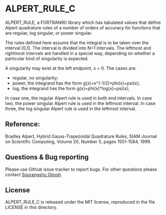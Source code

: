 # ALPERT_RULE_C

ALPERT_RULE, a FORTRAN90 library which has tabulated values that define Alpert quadrature rules of a number of orders of accuracy for functions that are regular, log singular, or power singular.

The rules defined here assume that the integral is to be taken over the interval [0,1]. The interval is divided into N+1 intervals. The leftmost and rightmost intervals are handled in a special way, depending on whether a particular kind of singularity is expected.

A singularity may exist at the left endpoint, x = 0. The cases are:

- regular, no singularity;
- power, the integrand has the form g(x)=x^(-1/2)*phi(x)+psi(x);
- log, the integrand has the form g(x)=phi(x)*log(x)+psi(x);

In case one, the regular Alpert rule is used in both end intervals. In case two, the power singular Alpert rule is used in the leftmost interval. In case three, the log singular Alpert rule is used in the leftmost interval.

## Reference:

Bradley Alpert,
Hybrid Gauss-Trapezoidal Quadrature Rules,
SIAM Journal on Scientific Computing,
Volume 20, Number 5, pages 1551-1584, 1999.

Questions & Bug reporting
-----

Please use Github issue tracker to report bugs. For other questions please contact [Sourangshu Ghosh](mailto:sourangshug123@gmail.com)

License
-----

ALPERT_RULE_C is released under the MIT license, reproduced in the file LICENSE in this directory.
